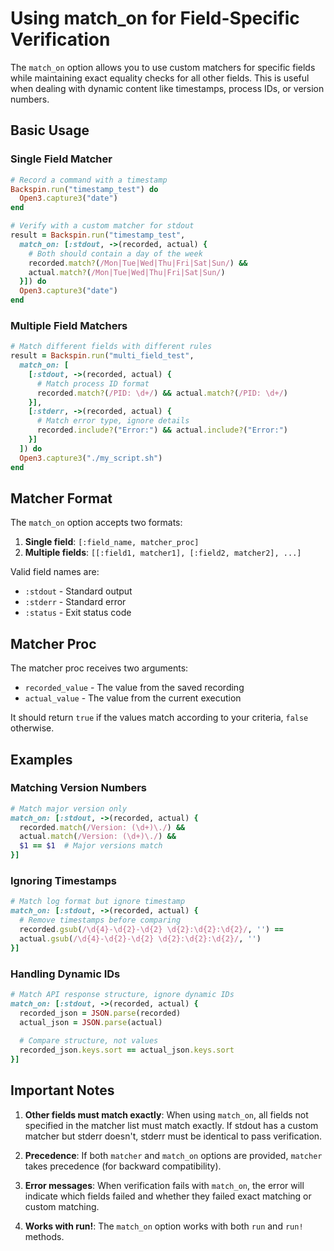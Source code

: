 # Using match_on for Field-Specific Verification

The `match_on` option allows you to use custom matchers for specific fields while maintaining exact equality checks for all other fields. This is useful when dealing with dynamic content like timestamps, process IDs, or version numbers.

## Basic Usage

### Single Field Matcher

```ruby
# Record a command with a timestamp
Backspin.run("timestamp_test") do
  Open3.capture3("date")
end

# Verify with a custom matcher for stdout
result = Backspin.run("timestamp_test",
  match_on: [:stdout, ->(recorded, actual) {
    # Both should contain a day of the week
    recorded.match?(/Mon|Tue|Wed|Thu|Fri|Sat|Sun/) &&
    actual.match?(/Mon|Tue|Wed|Thu|Fri|Sat|Sun/)
  }]) do
  Open3.capture3("date")
end
```

### Multiple Field Matchers

```ruby
# Match different fields with different rules
result = Backspin.run("multi_field_test",
  match_on: [
    [:stdout, ->(recorded, actual) {
      # Match process ID format
      recorded.match?(/PID: \d+/) && actual.match?(/PID: \d+/)
    }],
    [:stderr, ->(recorded, actual) {
      # Match error type, ignore details
      recorded.include?("Error:") && actual.include?("Error:")
    }]
  ]) do
  Open3.capture3("./my_script.sh")
end
```

## Matcher Format

The `match_on` option accepts two formats:

1. **Single field**: `[:field_name, matcher_proc]`
2. **Multiple fields**: `[[:field1, matcher1], [:field2, matcher2], ...]`

Valid field names are:
- `:stdout` - Standard output
- `:stderr` - Standard error
- `:status` - Exit status code

## Matcher Proc

The matcher proc receives two arguments:
- `recorded_value` - The value from the saved recording
- `actual_value` - The value from the current execution

It should return `true` if the values match according to your criteria, `false` otherwise.

## Examples

### Matching Version Numbers

```ruby
# Match major version only
match_on: [:stdout, ->(recorded, actual) {
  recorded.match(/Version: (\d+)\./) && 
  actual.match(/Version: (\d+)\./) &&
  $1 == $1  # Major versions match
}]
```

### Ignoring Timestamps

```ruby
# Match log format but ignore timestamp
match_on: [:stdout, ->(recorded, actual) {
  # Remove timestamps before comparing
  recorded.gsub(/\d{4}-\d{2}-\d{2} \d{2}:\d{2}:\d{2}/, '') ==
  actual.gsub(/\d{4}-\d{2}-\d{2} \d{2}:\d{2}:\d{2}/, '')
}]
```

### Handling Dynamic IDs

```ruby
# Match API response structure, ignore dynamic IDs
match_on: [:stdout, ->(recorded, actual) {
  recorded_json = JSON.parse(recorded)
  actual_json = JSON.parse(actual)
  
  # Compare structure, not values
  recorded_json.keys.sort == actual_json.keys.sort
}]
```

## Important Notes

1. **Other fields must match exactly**: When using `match_on`, all fields not specified in the matcher list must match exactly. If stdout has a custom matcher but stderr doesn't, stderr must be identical to pass verification.

2. **Precedence**: If both `matcher` and `match_on` options are provided, `matcher` takes precedence (for backward compatibility).

3. **Error messages**: When verification fails with `match_on`, the error will indicate which fields failed and whether they failed exact matching or custom matching.

4. **Works with run!**: The `match_on` option works with both `run` and `run!` methods.